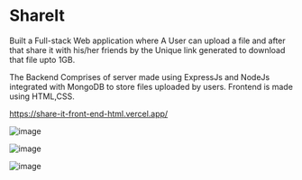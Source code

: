 # ShareIt

Built a Full-stack Web application where A User can upload a file and after that share it with his/her friends by the Unique link generated to download that file upto 1GB.

The Backend Comprises of server made using ExpressJs and NodeJs integrated with MongoDB to store files uploaded by users. Frontend is made using HTML,CSS.

https://share-it-front-end-html.vercel.app/

![image](https://github.com/Uday-Berad22/ShareIt_FrontEnd/assets/120621657/cc41dfe5-4111-4726-a667-98177f8d6a61)

![image](https://github.com/Uday-Berad22/ShareIt_FrontEnd/assets/120621657/b6d113b1-0039-4d52-b8b8-0c545fe694a9)

![image](https://github.com/Uday-Berad22/ShareIt_FrontEnd/assets/120621657/11b4a7ee-9184-45c0-8cba-514f76f2f667)